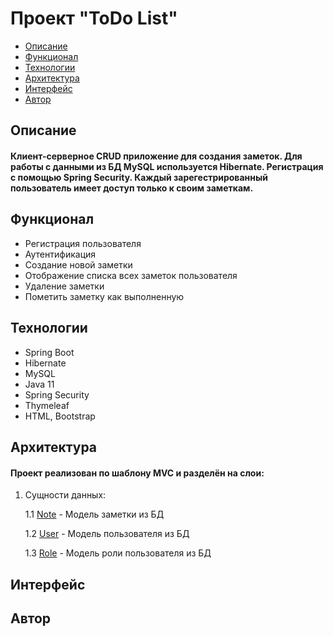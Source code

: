 <h1>Проект "ToDo List"</h1>
<ul>
  <li><a href="#description">Описание</a></li>
  <li><a href="#functionality">Функционал</a></li>
  <li><a href="#tehnologies">Технологии</a></li>
  <li><a href="#architecture">Архитектура</a></li>
  <li><a href="#interface">Интерфейс</a></li>
  <li><a href="#author">Автор</a></li>
</ul>
<h2><a name="description">Описание</a></h2>
  <h4>Клиент-серверное CRUD приложение для создания заметок. Для работы с данными из БД MySQL используется Hibernate. Регистрация с помощью Spring Security. Каждый зарегестрированный пользователь имеет доступ только к своим заметкам.</h4>
<h2><a name="functionality">Функционал</a></h2>
  <ul>
    <li>Регистрация пользователя</li>
    <li>Аутентификация</li>
    <li>Создание новой заметки</li>
    <li>Отображение списка всех заметок пользователя</li>
    <li>Удаление заметки</li>
    <li>Пометить заметку как выполненную</li>
  </ul>
<h2><a name="tehnologies">Технологии</a></h2>
  <ul>
    <li>Spring Boot</li>
    <li>Hibernate</li>
    <li>MySQL</li>
    <li>Java 11</li>
    <li>Spring Security</li>
    <li>Thymeleaf</li>
    <li>HTML, Bootstrap</li>
  </ul>
<h2><a name="architecture">Архитектура</a></h2>
  <h4>Проект реализован по шаблону MVC и разделён на слои:</h4>
  <ol>
    <li>
      <p>Сущности данных:</p>
      <p>1.1 <a href="https://github.com/Garomir/ToDoList/blob/main/src/main/java/com/ramich/ToDoList/entities/Note.java">Note</a> - Модель заметки из БД</p>
      <p>1.2 <a href="https://github.com/Garomir/ToDoList/blob/main/src/main/java/com/ramich/ToDoList/entities/User.java">User</a> - Модель пользователя из БД</p>
      <p>1.3 <a href="https://github.com/Garomir/ToDoList/blob/main/src/main/java/com/ramich/ToDoList/entities/Role.java">Role</a> - Модель роли пользователя из БД</p>
    </li>
  </ol>
<h2><a name="interface">Интерфейс</a></h2>

<h2><a name="author">Автор</a></h2>
